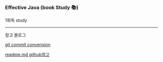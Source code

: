 ### Effective Java (book Study 📚)

1회독 study

---

참고 블로그

[git commit convension](https://youngest-programming.tistory.com/550)

[readme.md github참고](https://github.com/java-squid/effective-java) 
